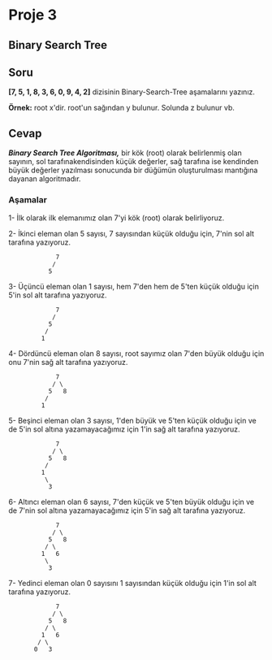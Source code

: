 # Proje 3

## Binary Search Tree

## Soru

**[7, 5, 1, 8, 3, 6, 0, 9, 4, 2]** dizisinin Binary-Search-Tree aşamalarını yazınız.

**Örnek:** root x'dir. root'un sağından y bulunur. Solunda z bulunur vb.

## Cevap

***Binary Search Tree Algoritması,*** bir kök (root) olarak belirlenmiş olan sayının, sol tarafınakendisinden küçük değerler, sağ tarafına ise kendinden büyük değerler yazılması sonucunda bir düğümün oluşturulması mantığına dayanan algoritmadır.

### Aşamalar

1- İlk olarak ilk elemanımız olan 7'yi kök (root) olarak belirliyoruz. 

2- İkinci eleman olan 5 sayısı, 7 sayısından küçük olduğu için, 7'nin sol alt tarafına yazıyoruz.

                 7
                /
               5

3- Üçüncü eleman olan 1 sayısı, hem 7'den hem de 5'ten küçük olduğu için 5'in sol alt tarafına yazıyoruz.

                 7
                /
               5
              /
             1

4- Dördüncü eleman olan 8 sayısı, root sayımız olan 7'den büyük olduğu için onu 7'nin sağ alt tarafına yazıyoruz.

                 7
                / \ 
               5   8
              /
             1

5- Beşinci eleman olan 3 sayısı, 1'den büyük ve 5'ten küçük olduğu için ve de 5'in sol altına yazamayacağımız için 1'in sağ alt tarafına yazıyoruz.

                 7
                / \ 
               5   8
              /
             1
              \
               3

6- Altıncı eleman olan 6 sayısı, 7'den küçük ve 5'ten büyük olduğu için ve de 7'nin sol altına yazamayacağımız için 5'in sağ alt tarafına yazıyoruz.

                 7
                / \ 
               5   8
              / \
             1   6
              \
               3

7- Yedinci eleman olan 0 sayısını 1 sayısından küçük olduğu için 1'in sol alt tarafına yazıyoruz.

                 7
                / \ 
               5   8
              / \
             1   6
            / \
           0   3





